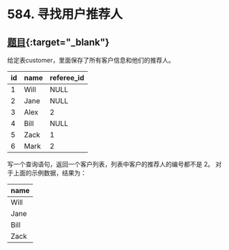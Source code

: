# 584. 寻找用户推荐人
## [题目](https://leetcode.cn/problems/find-customer-referee/){:target="_blank"}

给定表customer，里面保存了所有客户信息和他们的推荐人。

| id  | name | referee_id |
|:----|:-----|:-----------|
| 1   | Will | NULL       |
| 2   | Jane | NULL       |
| 3   | Alex | 2          |
| 4   | Bill | NULL       |
| 5   | Zack | 1          |
| 6   | Mark | 2          |

写一个查询语句，返回一个客户列表，列表中客户的推荐人的编号都不是 2。
对于上面的示例数据，结果为：

| name |
|:-----|
| Will |
| Jane |
| Bill |
| Zack |
